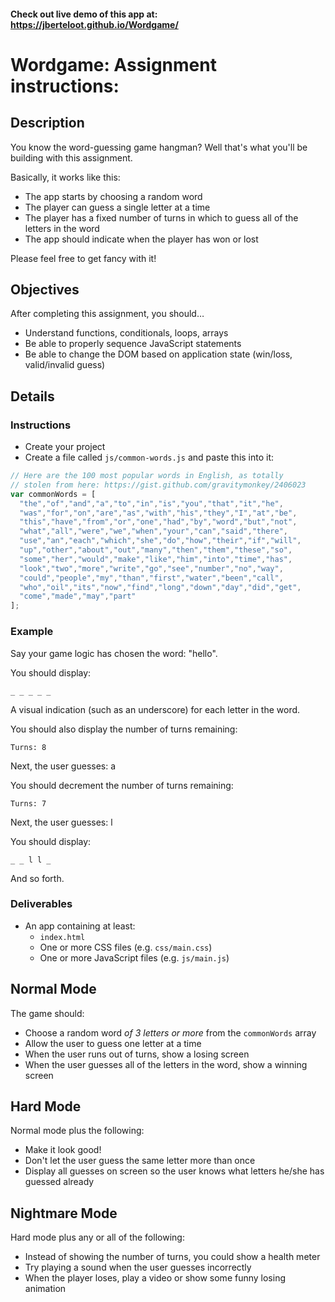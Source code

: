 #### Check out live demo of this app at: https://jberteloot.github.io/Wordgame/


 

# Wordgame: Assignment instructions:

## Description

You know the word-guessing game hangman? Well that's what you'll be building with this assignment.

Basically, it works like this:

- The app starts by choosing a random word
- The player can guess a single letter at a time
- The player has a fixed number of turns in which to guess all of the letters in the word
- The app should indicate when the player has won or lost

Please feel free to get fancy with it! 


## Objectives

After completing this assignment, you should…

- Understand functions, conditionals, loops, arrays
- Be able to properly sequence JavaScript statements
- Be able to change the DOM based on application state (win/loss, valid/invalid guess)

## Details

### Instructions

- Create your project
- Create a file called `js/common-words.js` and paste this into it:

```javascript
// Here are the 100 most popular words in English, as totally
// stolen from here: https://gist.github.com/gravitymonkey/2406023
var commonWords = [
  "the","of","and","a","to","in","is","you","that","it","he",
  "was","for","on","are","as","with","his","they","I","at","be",
  "this","have","from","or","one","had","by","word","but","not",
  "what","all","were","we","when","your","can","said","there",
  "use","an","each","which","she","do","how","their","if","will",
  "up","other","about","out","many","then","them","these","so",
  "some","her","would","make","like","him","into","time","has",
  "look","two","more","write","go","see","number","no","way",
  "could","people","my","than","first","water","been","call",
  "who","oil","its","now","find","long","down","day","did","get",
  "come","made","may","part"
];
```

### Example

Say your game logic has chosen the word: "hello".

You should display:

    _ _ _ _ _

A visual indication (such as an underscore) for each letter in the word.

You should also display the number of turns remaining:

    Turns: 8

Next, the user guesses: a

You should decrement the number of turns remaining:

    Turns: 7

Next, the user guesses: l

You should display:

    _ _ l l _

And so forth.

### Deliverables

- An app containing at least:
  - `index.html`
  - One or more CSS files (e.g. `css/main.css`)
  - One or more JavaScript files (e.g. `js/main.js`)

## Normal Mode

The game should:

- Choose a random word *of 3 letters or more* from the `commonWords` array
- Allow the user to guess one letter at a time
- When the user runs out of turns, show a losing screen
- When the user guesses all of the letters in the word, show a winning screen

## Hard Mode

Normal mode plus the following:

- Make it look good!
- Don't let the user guess the same letter more than once
- Display all guesses on screen so the user knows what letters he/she has guessed already

## Nightmare Mode

Hard mode plus any or all of the following:

- Instead of showing the number of turns, you could show a health meter
- Try playing a sound when the user guesses incorrectly
- When the player loses, play a video or show some funny losing animation

